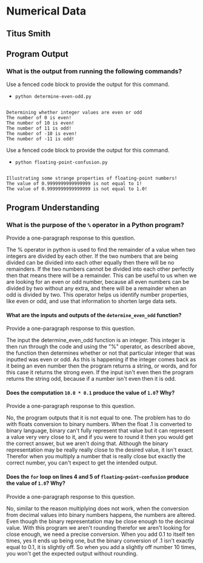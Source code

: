 # Numerical Data

## Titus Smith

## Program Output

### What is the output from running the following commands?

Use a fenced code block to provide the output for this command.

- `python determine-even-odd.py`

```

Determining whether integer values are even or odd
The number of 0 is even!
The number of 10 is even!
The number of 11 is odd!
The number of -10 is even!
The number of -11 is odd!

```

Use a fenced code block to provide the output for this command.

- `python floating-point-confusion.py`

```

Illustrating some strange properties of floating-point numbers!
The value of 0.9999999999999999 is not equal to 1!
The value of 0.9999999999999999 is not equal to 1.0!

```

## Program Understanding

### What is the purpose of the `%` operator in a Python program?

Provide a one-paragraph response to this question.

The % operator in python is used to find the remainder of a value when two integers are divided by each other. If the two numbers that are being divided can be divided into each other equally then there will be no remainders. If the two numbers cannot be divided into each other perfectly then that means there will be a remainder. This can be useful to us when we are looking for an even or odd number, because all even numbers can be divided by two without any extra, and there will be a remainder when an odd is divided by two. This operator helps us identify number properties, like even or odd, and use that information to shorten large data sets.

#### What are the inputs and outputs of the `determine_even_odd` function?

Provide a one-paragraph response to this question.

The input the determine_even_odd function is an integer. This integer is then run through the code and using the "%" operator, as described above, the function then determines whether or not that particular integer that was inputted was even or odd. As this is happening if the integer comes back as it being an even number then the program returns a string, or words, and for this case it returns the strong even. If the input isn't even then the program returns the string odd, because if a number isn't even then it is odd.

#### Does the computation `10.0 * 0.1` produce the value of `1.0`? Why?

Provide a one-paragraph response to this question.

No, the program outputs that it is not equal to one. The problem has to do with floats conversion to binary numbers. When the float .1 is converted to binary language, binary can't fully represent that value but it can represent a value very very close to it, and if you were to round it then you would get the correct answer, but we aren't doing that. Although the binary representation may be really really close to the desired value, it isn't exact. Therefor when you multiply a number that is really close but exactly the correct number, you can't expect to get the intended output.

#### Does the `for` loop on lines 4 and 5 of `floating-point-confusion` produce the value of `1.0`? Why?

Provide a one-paragraph response to this question.

No, similar to the reason multiplying does not work, when the conversion from decimal values into binary numbers happens, the numbers are altered. Even though the binary representation may be close enough to the decimal value. With this program we aren't rounding therefor we aren't looking for close enough, we need a precise conversion. When you add 0.1 to itself ten times, yes it ends up being one, but the binary conversion of .1 isn't exactly equal to 0.1, it is slightly off. So when you add a slightly off number 10 times, you won't get the expected output without rounding.
